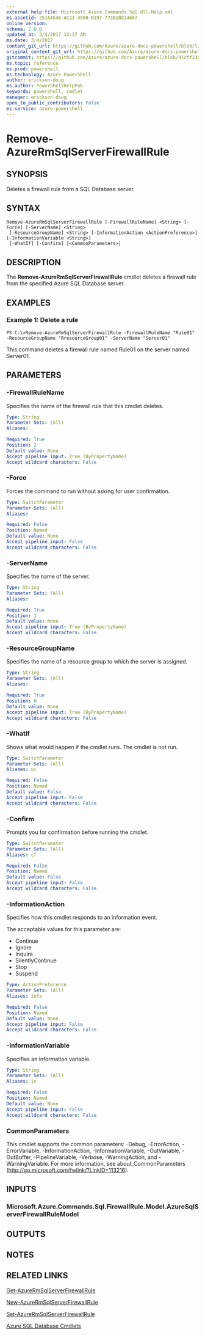 ```yaml
---
external help file: Microsoft.Azure.Commands.Sql.dll-Help.xml
ms.assetid: 251A4546-AC23-4880-B197-773B1B814607
online version: 
schema: 2.0.0
updated_at: 3/4/2017 12:37 AM
ms.date: 3/4/2017
content_git_url: https://github.com/Azure/azure-docs-powershell/blob/live/azureps-cmdlets-docs/ResourceManager/AzureRM.Sql/vTrue/Remove-AzureRmSqlServerFirewallRule.md
original_content_git_url: https://github.com/Azure/azure-docs-powershell/blob/live/azureps-cmdlets-docs/ResourceManager/AzureRM.Sql/vTrue/Remove-AzureRmSqlServerFirewallRule.md
gitcommit: https://github.com/Azure/azure-docs-powershell/blob/91cff23a000b99dc60ec82204d789c7ace1d7134/azureps-cmdlets-docs/ResourceManager/AzureRM.Sql/vTrue/Remove-AzureRmSqlServerFirewallRule.md
ms.topic: reference
ms.prod: powershell
ms.technology: Azure PowerShell
author: erickson-doug
ms.author: PowerShellHelpPub
keywords: powershell, cmdlet
manager: erickson-doug
open_to_public_contributors: False
ms.service: azure-powershell
---
```


# Remove-AzureRmSqlServerFirewallRule

## SYNOPSIS
Deletes a firewall rule from a SQL Database server.

## SYNTAX

```
Remove-AzureRmSqlServerFirewallRule [-FirewallRuleName] <String> [-Force] [-ServerName] <String>
 [-ResourceGroupName] <String> [-InformationAction <ActionPreference>] [-InformationVariable <String>]
 [-WhatIf] [-Confirm] [<CommonParameters>]
```

## DESCRIPTION
The **Remove-AzureRmSqlServerFirewallRule** cmdlet deletes a firewall rule from the specified Azure SQL Database server.

## EXAMPLES

### Example 1: Delete a rule
```
PS C:\>Remove-AzureRmSqlServerFirewallRule -FirewallRuleName "Rule01" -ResourceGroupName "RresourceGroup01" -ServerName "Server01"
```

This command deletes a firewall rule named Rule01 on the server named Server01.

## PARAMETERS

### -FirewallRuleName
Specifies the name of the firewall rule that this cmdlet deletes.

```yaml
Type: String
Parameter Sets: (All)
Aliases: 

Required: True
Position: 2
Default value: None
Accept pipeline input: True (ByPropertyName)
Accept wildcard characters: False
```

### -Force
Forces the command to run without asking for user confirmation.

```yaml
Type: SwitchParameter
Parameter Sets: (All)
Aliases: 

Required: False
Position: Named
Default value: None
Accept pipeline input: False
Accept wildcard characters: False
```

### -ServerName
Specifies the name of the server.

```yaml
Type: String
Parameter Sets: (All)
Aliases: 

Required: True
Position: 1
Default value: None
Accept pipeline input: True (ByPropertyName)
Accept wildcard characters: False
```

### -ResourceGroupName
Specifies the name of a resource group to which the server is assigned.

```yaml
Type: String
Parameter Sets: (All)
Aliases: 

Required: True
Position: 0
Default value: None
Accept pipeline input: True (ByPropertyName)
Accept wildcard characters: False
```

### -WhatIf
Shows what would happen if the cmdlet runs.
The cmdlet is not run.

```yaml
Type: SwitchParameter
Parameter Sets: (All)
Aliases: wi

Required: False
Position: Named
Default value: False
Accept pipeline input: False
Accept wildcard characters: False
```

### -Confirm
Prompts you for confirmation before running the cmdlet.

```yaml
Type: SwitchParameter
Parameter Sets: (All)
Aliases: cf

Required: False
Position: Named
Default value: False
Accept pipeline input: False
Accept wildcard characters: False
```

### -InformationAction
Specifies how this cmdlet responds to an information event.

The acceptable values for this parameter are:

- Continue
- Ignore
- Inquire
- SilentlyContinue
- Stop
- Suspend

```yaml
Type: ActionPreference
Parameter Sets: (All)
Aliases: infa

Required: False
Position: Named
Default value: None
Accept pipeline input: False
Accept wildcard characters: False
```

### -InformationVariable
Specifies an information variable.

```yaml
Type: String
Parameter Sets: (All)
Aliases: iv

Required: False
Position: Named
Default value: None
Accept pipeline input: False
Accept wildcard characters: False
```

### CommonParameters
This cmdlet supports the common parameters: -Debug, -ErrorAction, -ErrorVariable, -InformationAction, -InformationVariable, -OutVariable, -OutBuffer, -PipelineVariable, -Verbose, -WarningAction, and -WarningVariable. For more information, see about_CommonParameters (http://go.microsoft.com/fwlink/?LinkID=113216).

## INPUTS

### Microsoft.Azure.Commands.Sql.FirewallRule.Model.AzureSqlServerFirewallRuleModel

## OUTPUTS

## NOTES

## RELATED LINKS

[Get-AzureRmSqlServerFirewallRule](xref:ResourceManager/AzureRM.Sql/vTrue/Get-AzureRmSqlServerFirewallRule.md)

[New-AzureRmSqlServerFirewallRule](xref:ResourceManager/AzureRM.Sql/vTrue/New-AzureRmSqlServerFirewallRule.md)

[Set-AzureRmSqlServerFirewallRule](xref:ResourceManager/AzureRM.Sql/vTrue/Set-AzureRmSqlServerFirewallRule.md)

[Azure SQL Database Cmdlets](xref:ResourceManager/AzureRM.Sql/vTrue/AzureRM.Sql.md)


